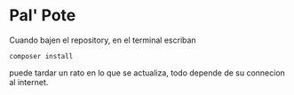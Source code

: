 # Pal' Pote

Cuando bajen el repository, en el terminal escriban
```
composer install
```
puede tardar un rato en lo que se actualiza, todo depende de su connecion al internet.
